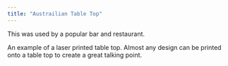 ```yaml
---
title: "Austrailian Table Top"
---
```

This was used by a popular bar and restaurant.
<!--more-->
An example of a laser printed table top.  Almost any design can be printed onto
a table top to create a great talking point.
